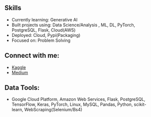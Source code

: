 ## Skills 

- Currently learning: Generative AI
- Built projects using: Data Science/Analysis , ML, DL, PyTorch, PostgreSQL, Flask, Cloud(AWS)
- Deployed: Cloud, Pypi(Packaging)
- Focused on: Problem Solving


## Connect with me:
- [Kaggle](https://kaggle.com/dk123891)
- [Medium](https://medium.com/@grimmo9)

## Data Tools:
- Google Cloud Platform, Amazon Web Services, Flask, PostgreSQL, TensorFlow, Keras, PyTorch, Linux, MySQL, Pandas, Python, scikit-learn, WebScraping(Selenium/Bs4)

